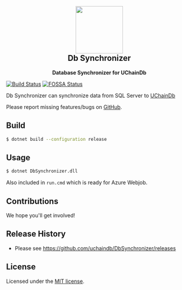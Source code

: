<h2 align="center"><img src="https://github.com/uchaindb/UClient/blob/master/cordova/model/icon.png?raw=true" height="128"><br>Db Synchronizer</h2>
<p align="center"><strong>Database Synchronizer for UChainDb</strong></p>

[![Build Status](https://travis-ci.org/uchaindb/DbSynchronizer.svg?branch=master)](https://travis-ci.org/uchaindb/DbSynchronizer)
[![FOSSA Status](https://app.fossa.io/api/projects/git%2Bgithub.com%2Fuchaindb%2FDbSynchronizer.svg?type=shield)](https://app.fossa.io/projects/git%2Bgithub.com%2Fuchaindb%2FDbSynchronizer?ref=badge_shield)

Db Synchronizer can synchronize data from SQL Server to [UChainDb](https://www.uchaindb.com)

Please report missing features/bugs on [GitHub](https://github.com/uchaindb/DbSynchronizer/issues).

## Build

``` bash
$ dotnet build --configuration release
```

## Usage

``` bash
$ dotnet DbSynchronizer.dll
```

Also included in `run.cmd` which is ready for Azure Webjob.

## Contributions

We hope you'll get involved!

## Release History

* Please see <https://github.com/uchaindb/DbSynchronizer/releases>

## License

Licensed under the [MIT license](LICENSE).

